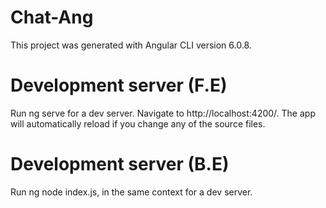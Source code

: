 # Chat-Ang
This project was generated with Angular CLI version 6.0.8.
# Development server (F.E)
Run ng serve for a dev server. Navigate to http://localhost:4200/. The app will automatically reload if you change any of the source files.
# Development server (B.E)
Run ng node index.js, in the same context for a dev server.